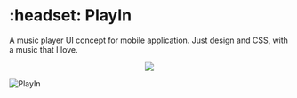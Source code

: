 # :headset: PlayIn
A music player UI concept for mobile application. Just design and CSS, with a music that I love.

<p align="center">
  
  <img src="https://user-images.githubusercontent.com/75103144/110166517-41c60500-7dd3-11eb-9417-2b83c6b4c370.png">
  
</p>

![PlayIn](https://user-images.githubusercontent.com/75103144/110166383-075c6800-7dd3-11eb-877b-af165b1fa281.PNG)
